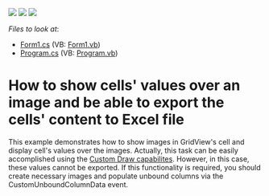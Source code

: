 <!-- default badges list -->
![](https://img.shields.io/endpoint?url=https://codecentral.devexpress.com/api/v1/VersionRange/128631659/13.1.4%2B)
[![](https://img.shields.io/badge/Open_in_DevExpress_Support_Center-FF7200?style=flat-square&logo=DevExpress&logoColor=white)](https://supportcenter.devexpress.com/ticket/details/E2043)
[![](https://img.shields.io/badge/📖_How_to_use_DevExpress_Examples-e9f6fc?style=flat-square)](https://docs.devexpress.com/GeneralInformation/403183)
<!-- default badges end -->
<!-- default file list -->
*Files to look at*:

* [Form1.cs](./CS/WindowsApplication1/Form1.cs) (VB: [Form1.vb](./VB/WindowsApplication1/Form1.vb))
* [Program.cs](./CS/WindowsApplication1/Program.cs) (VB: [Program.vb](./VB/WindowsApplication1/Program.vb))
<!-- default file list end -->
# How to show cells' values over an image and be able to export the cells' content to Excel file


<p>This example demonstrates how to show images in GridView's cell and display cell's values over the images. Actually, this task can be easily accomplished using the <a href="http://documentation.devexpress.com/#WindowsForms/DevExpressXtraGridViewsGridGridView_CustomDrawCelltopic">Custom Draw capabilites</a>. However, in this case, these values cannot be exported.  If this functionality is required,  you should create necessary images and populate unbound columns via the CustomUnboundColumnData event.</p>

<br/>


